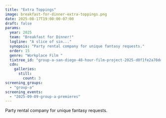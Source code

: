 ```yaml
---
title: "Extra Toppings"
image: breakfast-for-dinner-extra-toppings.png
date: 2025-08-17T19:00:00-07:00
draft: false
params:
  year: 2025
  team: "Breakfast for Dinner!"
  logline: "A slice of sin..."
  synopsis: "Party rental company for unique fantasy requests."
  order: 15
  genre: "Workplace Film "
  tixtree_id: "group-a-san-diego-48-hour-film-project-2025-d0f1fe2a78dd"
  cdn:
    galleries:
      still:
        count: 3
screening_groups:
  - "group-a"
screening_events:
  - "2025-09-09-group-a-premieres"
---
```


Party rental company for unique fantasy requests.
